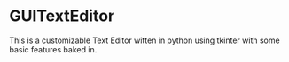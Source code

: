 # GUITextEditor
This is a customizable Text Editor witten in python using tkinter with some basic features baked in.
